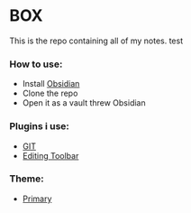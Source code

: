 # BOX
This is the repo containing all of my notes. test
### How to use:
- Install [Obsidian](https://obsidian.md/)
- Clone the repo
- Open it as a vault threw Obsidian
### Plugins i use:
- [GIT](obsidian://show-plugin?id=obsidian-git)
- [Editing Toolbar](obsidian://show-plugin?id=editing-toolbar)
### Theme:
- [Primary](https://github.com/primary-theme/obsidian)
